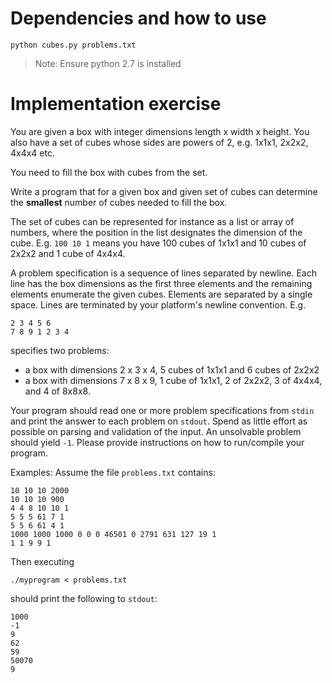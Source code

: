 # Dependencies and how to use
```
python cubes.py problems.txt
```
>Note:
Ensure python 2.7 is installed

# Implementation exercise

You are given a box with integer dimensions length x width x height. You also have a set of cubes whose sides are powers of 2, e.g. 1x1x1, 2x2x2, 4x4x4 etc.

You need to fill the box with cubes from the set.

Write a program that for a given box and given set of cubes can determine the **smallest** number of cubes needed to fill the box.

The set of cubes can be represented for instance as a list or array of numbers, where the position in the list designates the dimension of the cube. E.g. `100 10 1` means you have 100 cubes of 1x1x1 and 10 cubes of 2x2x2 and 1 cube of 4x4x4.

A problem specification is a sequence of lines separated by newline. Each line has the box dimensions as the first three elements and the remaining elements enumerate the given cubes. Elements are separated by a single space. Lines are terminated by your platform's newline convention. E.g.

```
2 3 4 5 6
7 8 9 1 2 3 4
```

specifies two problems:
 - a box with dimensions 2 x 3 x 4, 5 cubes of 1x1x1 and 6 cubes of 2x2x2
 - a box with dimensions 7 x 8 x 9, 1 cube of 1x1x1, 2 of 2x2x2, 3 of 4x4x4, and 4 of 8x8x8.

Your program should read one or more problem specifications from `stdin` and print the answer to each problem on `stdout`. Spend as little effort as possible on parsing and validation of the input. An unsolvable problem should yield `-1`. Please provide instructions on how to run/compile your program.

Examples:
Assume the file `problems.txt` contains:

```
10 10 10 2000
10 10 10 900
4 4 8 10 10 1
5 5 5 61 7 1
5 5 6 61 4 1
1000 1000 1000 0 0 0 46501 0 2791 631 127 19 1
1 1 9 9 1
```

Then executing

```
./myprogram < problems.txt
```

should print the following to `stdout`:
```
1000
-1
9
62
59
50070
9
```
